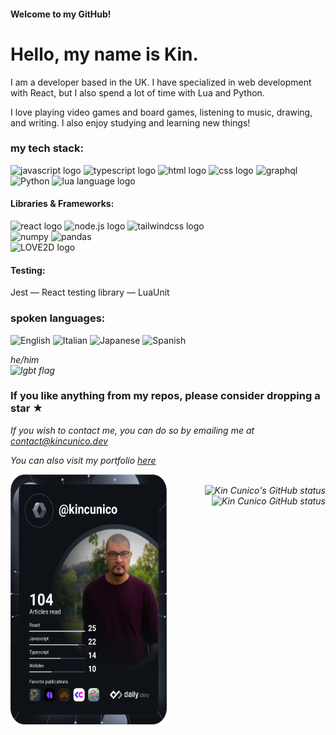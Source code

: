 #### Welcome to my GitHub!

# Hello, my name is Kin. 
<p>I am a developer based in the UK. I have specialized in web development with React, but I also spend a lot of time with Lua and Python. </p>
<p>I love playing video games and board games, listening to music, drawing, and writing. I also enjoy studying and learning new things! </p>

### my tech stack:
<img src="https://github.com/kin-cunico/kin-cunico/assets/124842064/b9681761-cf52-4f8a-bc60-40658aa0e0ba" alt="javascript logo" width="50" height="50"/>
<img src="https://github.com/kin-cunico/kin-cunico/assets/124842064/852a3a92-e1b5-4f45-b270-8a392aa72e4e" alt="typescript logo" width="50" height="50"/> 
<img src="https://github.com/kin-cunico/kin-cunico/assets/124842064/1bbbbf33-d2ae-43c8-b679-7669e9f621b1" width="50" height="50" alt="html logo"/> 
<img src="https://github.com/kin-cunico/kin-cunico/assets/124842064/e4eed330-9660-4d92-a043-e3b6168312b9" width="50" height="50" alt="css logo"/> 
<img src="https://img.icons8.com/fluency/48/graphql.png" alt="graphql" width="50" height="50" />
<img src="https://img.icons8.com/color/48/python--v1.png" width="50" height="50" alt="Python"/>
<img src="https://github.com/kin-cunico/kin-cunico/assets/124842064/1153ceef-6895-41e8-abf8-ffb07c2a834d" alt="lua language logo" width="50" height="50" />

#### Libraries & Frameworks:
<div><img src="https://github.com/kin-cunico/kin-cunico/assets/124842064/9bdaba7a-7353-4e3e-b76e-8bc899ddf472" width="50" height="50" alt="react logo"/>
<img src="https://github.com/kin-cunico/kin-cunico/assets/124842064/beea70f8-3d47-458d-b079-5113d1e6c9f3" width="50" height="50" alt="node.js logo"/>
<img src="https://github.com/kin-cunico/kin-cunico/assets/124842064/0d16f862-01e4-40bd-a8a3-6fc67058f13c" width="50" height="50" alt="tailwindcss logo"/>
 <br/>
<img src="https://img.icons8.com/color/48/numpy.png" width="50" height="50" alt="numpy"/>
<img width="50" height="50" src="https://img.icons8.com/color/48/pandas.png" alt="pandas"/> <br/>
<img src="https://love2d.org/w/images/1/11/love-game-0.10.png" width="50" height="50" alt="LOVE2D logo"/>
</div>

#### Testing:
Jest — React testing library — LuaUnit

### spoken languages:
<div>
	<img src="https://github.com/kin-cunico/kin-cunico/assets/124842064/f16dc235-9f47-4bb9-8d32-b52a53862ddf" alt="English" width="50" height="50" /> 
	<img src="https://github.com/kin-cunico/kin-cunico/assets/124842064/c6dd6ab7-0722-4743-8077-8f63b507f167" alt="Italian" width="50" height="50" />
	<img src="https://github.com/kin-cunico/kin-cunico/assets/124842064/cfaa7325-46e0-49b3-bf9f-3cc34627b2e7" alt="Japanese" width="50" height="50" />
	<img src="https://img.icons8.com/clouds/100/spain.png" alt="Spanish" width="50" height="50"/>
</div>


<i>he/him </br>
<img src="https://github.com/kin-cunico/kin-cunico/assets/124842064/b0fbf5e0-06e8-41a1-9aa8-83d40576eb8d" alt="lgbt flag" width="50" height="50"/></i>

### If you like anything from my repos, please consider dropping a star ★

<i>If you wish to contact me, you can do so by emailing me at contact@kincunico.dev <i>
<p>You can also visit my portfolio <a href="https://kincunico.dev" target="_blank">here</a></p>

<div>
	<a href="https://app.daily.dev/kincunico">
		<img
			src="https://github.com/kin-cunico/kin-cunico/blob/main/devcard.svg"
			alt="Kin Cunico's Dev Card"
			height="400"
			width="250"
			align="left"
		/>
	</a>
	<br />
	<a href="https://github.com/kin-cunico/github-readme-stats">
		<img
			src="https://github-readme-stats-sigma-five.vercel.app/api?username=kin-cunico&count_private=true&show_icons=true&theme=cobalt&bg_color=#eb343a"
			alt="Kin Cunico's GitHub status"
			align="right"
		/>
	</a>
	<a href="https://github.com/kin-cunico/github-readme-stats">
		<img
			src="https://github-readme-stats-sigma-five.vercel.app/api/top-langs/?username=kin-cunico&layout=compact&langs_count=7"
			alt="Kin Cunico GitHub status"
			align="right"
		/>
	</a>
	<br />
</div>
